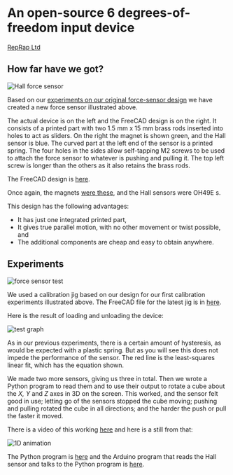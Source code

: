 # An open-source 6 degrees-of-freedom input device

[RepRap Ltd](https://reprapltd.com)


## How far have we got?

![Hall force sensor](https://github.com/RepRapLtd/6DInput/blob/main/RepRapLtd/Pictures/force-sensor-real-cad.jpg)

Based on our [experiments on our original force-sensor design](https://github.com/RepRapLtd/6DInput/tree/main/RepRapLtd/Experiments/ForceSensor) we have created a new force sensor illustrated above.

The actual device is on the left and the FreeCAD design is on the right. It consists of a printed part with two 1.5 mm x 15 mm brass rods inserted into holes to act as sliders. On the right the magnet is shown green, and the Hall sensor is blue. The curved part at the left end of the sensor is a printed spring. The four holes in the sides allow self-tapping M2 screws to be used to attach the force sensor to whatever is pushing and pulling it. The top left screw is longer than the others as it also retains the brass rods.

The FreeCAD design is [here](https://github.com/RepRapLtd/6DInput/tree/main/RepRapLtd/Mechanics/force-sensor-V1.FCStd).

Once again, the magnets [were these](https://www.amazon.co.uk/gp/product/B00TACH0P2), and the Hall sensors were OH49E s.

This design has the following advantages:

 - It has just one integrated printed part,
 - It gives true parallel motion, with no other movement or twist possible, and
 - The additional components are cheap and easy to obtain anywhere.


## Experiments

![force sensor test](https://github.com/RepRapLtd/6DInput/blob/main/RepRapLtd/Experiments/ForceSensor/calibration.jpg)

We used a calibration jig based on our design for our first calibration experiments illustrated above. The FreeCAD file for the latest jig is in [here](https://github.com/RepRapLtd/6DInput/tree/main/RepRapLtd/Mechanics/calibration-jig.FCStd).

Here is the result of loading and unloading the device:

![test graph](https://github.com/RepRapLtd/6DInput/blob/main/RepRapLtd/Experiments/ForceSensor/slider-force-voltage-graph.png)

As in our previous experiments, there is a certain amount of hysteresis, as would be expected with a plastic spring. But as you will see this does not impede the performance of the sensor. The red line is the least-squares linear fit, which has the equation shown.

We made two more sensors, giving us three in total. Then we wrote a Python program to read them and to use their output to rotate a cube about the *X, Y* and *Z* axes in 3D on the screen. This worked, and the sensor felt good in use; letting go of the sensors stopped the cube moving; pushing and pulling rotated the cube in all directions; and the harder the push or pull the faster it moved.

There is a video of this working [here](https://github.com/RepRapLtd/6DInput/tree/main/RepRapLtd/Pictures/os3dmouse.mp4) and here is a still from that:

![1D animation](https://github.com/RepRapLtd/6DInput/blob/main/RepRapLtd/Pictures/3D-spacemouse-test.jpg)

The Python program is [here](https://github.com/RepRapLtd/6DInput/tree/main/RepRapLtd/Software/3DGraphics/3dmouse.py) and the Arduino program that reads the Hall sensor and talks to the Python program is [here](https://github.com/RepRapLtd/6DInput/tree/main/RepRapLtd/Software/CalibrationMapArduino/CalibrationMapArduino.ino).





